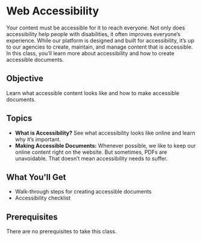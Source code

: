# Web Accessibility
Your content must be accessible for it to reach everyone. Not only does accessibility help people with disabilities, it often improves everyone’s experience. While our platform is designed and built for accessibility, it’s up to our agencies to create, maintain, and manage content that is accessible. In this class, you’ll learn more about accessibility and how to create accessible documents.

## Objective
Learn what accessible content looks like and how to make accessible documents.

## Topics
- **What is Accessibility?** See what accessibility looks like online and learn why it’s important.
- **Making Accessible Documents:** Whenever possible, we like to keep our online content right on the website. But sometimes, PDFs are unavoidable. That doesn’t mean accessibility needs to suffer.

## What You'll Get
- Walk-through steps for creating accessible documents
- Accessibility checklist

## Prerequisites
There are no prerequisites to take this class.
